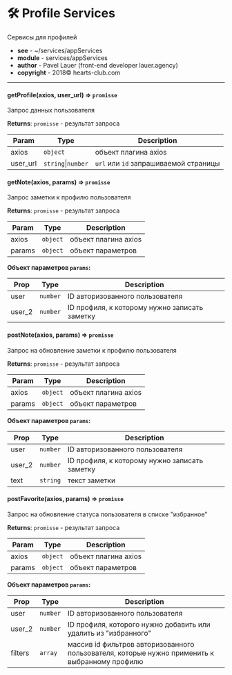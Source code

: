 # 🛠 Profile Services
Сервисы для профилей

- **see** - ~/services/appServices
- **module** - services/appServices
- **author** - Pavel Lauer (front-end developer lauer.agency) 
- **copyright** - 2018© hearts-club.com
***


#### getProfile(axios, user_url) ⇒ <code>promisse</code>
Запрос данных пользователя

**Returns**: <code>promisse</code> - результат запроса

| Param | Type | Description |
| --- | --- | --- |
| axios | <code>object</code> | объект плагина axios |
| user_url | <code>string</code>\|<code>number</code> | `url` или `id` запрашиваемой страницы |


#### getNote(axios, params) ⇒ <code>promisse</code>
Запрос заметки к профилю пользователя

**Returns**: <code>promisse</code> - результат запроса

| Param | Type | Description |
| --- | --- | --- |
| axios | <code>object</code> | объект плагина axios |
| params | <code>object</code> | объект параметров |

**Объект параметров `params`:**

| Prop | Type | Description |
| --- | --- | --- |
| user | <code>number</code> | ID авторизованного пользователя |
| user_2 | <code>number</code> | ID профиля, к которому нужно записать заметку |


#### postNote(axios, params) ⇒ <code>promisse</code>
Запрос на обновление заметки к профилю пользователя

**Returns**: <code>promisse</code> - результат запроса

| Param | Type | Description |
| --- | --- | --- |
| axios | <code>object</code> | объект плагина axios |
| params | <code>object</code> | объект параметров |

**Объект параметров `params`:**

| Prop | Type | Description |
| --- | --- | --- |
| user | <code>number</code> | ID авторизованного пользователя |
| user_2 | <code>number</code> | ID профиля, к которому нужно записать заметку |
| text | <code>string</code> | текст заметки |


#### postFavorite(axios, params) ⇒ <code>promisse</code>
Запрос на обновление статуса пользователя в списке "избранное"

**Returns**: <code>promisse</code> - результат запроса

| Param | Type | Description |
| --- | --- | --- |
| axios | <code>object</code> | объект плагина axios |
| params | <code>object</code> | объект параметров |

**Объект параметров `params`:**

| Prop | Type | Description |
| --- | --- | --- |
| user | <code>number</code> | ID авторизованного пользователя |
| user_2 | <code>number</code> | ID профиля, которого нужно добавить или удалить из "избранного" |
| filters | <code>array</code> | массив id фильтров авторизованного пользователя, которые нужно применить к выбранному профилю |
